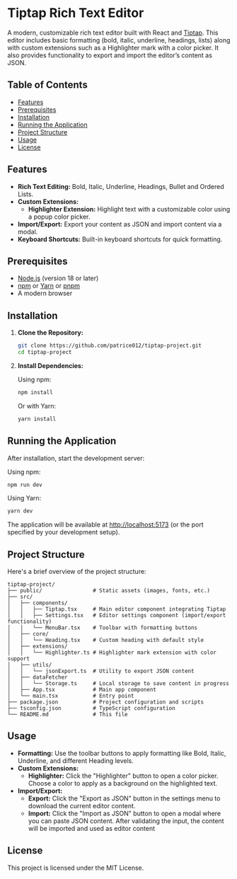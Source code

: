 # Tiptap Rich Text Editor

A modern, customizable rich text editor built with React and [Tiptap](https://tiptap.dev/). This editor includes basic formatting (bold, italic, underline, headings, lists) along with custom extensions such as a Highlighter mark with a color picker. It also provides functionality to export and import the editor’s content as JSON.

## Table of Contents

-   [Features](#features)
-   [Prerequisites](#prerequisites)
-   [Installation](#installation)
-   [Running the Application](#running-the-application)
-   [Project Structure](#project-structure)
-   [Usage](#usage)
-   [License](#license)

## Features

-   **Rich Text Editing:** Bold, Italic, Underline, Headings, Bullet and Ordered Lists.
-   **Custom Extensions:**
    -   **Highlighter Extension:** Highlight text with a customizable color using a popup color picker.
-   **Import/Export:** Export your content as JSON and import content via a modal.
-   **Keyboard Shortcuts:** Built-in keyboard shortcuts for quick formatting.

## Prerequisites

-   [Node.js](https://nodejs.org/) (version 18 or later)
-   [npm](https://www.npmjs.com/) or [Yarn](https://yarnpkg.com/) or [pnpm](https://pnpm.io/)
-   A modern browser

## Installation

1.  **Clone the Repository:**
    
    ```bash
    git clone https://github.com/patrice012/tiptap-project.git
    cd tiptap-project
    ```
    
2.  **Install Dependencies:**
    
    Using npm:
    
    ```bash
    npm install
    ```
    
    Or with Yarn:
    
    ```bash
    yarn install
    ```
    

## Running the Application

After installation, start the development server:

Using npm:

```bash
npm run dev
```

Using Yarn:

```bash
yarn dev
```

The application will be available at [http://localhost:5173](http://localhost:5173/) (or the port specified by your development setup).


## Project Structure

Here's a brief overview of the project structure:

```
tiptap-project/
├── public/                # Static assets (images, fonts, etc.)
├── src/
│   ├── components/
│   │   ├── Tiptap.tsx     # Main editor component integrating Tiptap
│   │   ├── Settings.tsx   # Editor settings component (import/export functionality)
│   │   └── MenuBar.tsx    # Toolbar with formatting buttons
│	├── core/
│   │   └── Heading.tsx	   # Custom heading with default style
│   ├── extensions/
│   │   └── Highlighter.ts # Highlighter mark extension with color support
│   ├── utils/
│   │   └── jsonExport.ts  # Utility to export JSON content
│   ├── dataFetcher
│   │   └── Storage.ts	   # Local storage to save content in progress
│   ├── App.tsx            # Main app component
│   └── main.tsx           # Entry point
├── package.json           # Project configuration and scripts
├── tsconfig.json          # TypeScript configuration
└── README.md              # This file

```
## Usage

-   **Formatting:** Use the toolbar buttons to apply formatting like Bold, Italic, Underline, and different Heading levels.
-   **Custom Extensions:**
    -   **Highlighter:** Click the "Highlighter" button to open a color picker. Choose a color to apply as a background on the highlighted text.
-   **Import/Export:**
    -   **Export:** Click the "Export as JSON" button in the settings menu to download the current editor content.
    -   **Import:** Click the "Import as JSON" button to open a modal where you can paste JSON content. After validating the input, the content will be imported and used as editor content

## License

This project is licensed under the MIT License.
